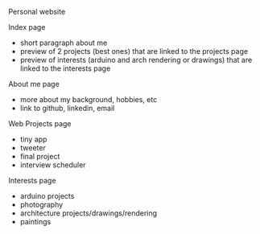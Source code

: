 Personal website

Index page
- short paragraph about me
- preview of 2 projects (best ones) that are linked to the projects page
- preview of interests (arduino and arch rendering or drawings) that are linked to the interests page

About me page
- more about my background, hobbies, etc
- link to github, linkedin, email

Web Projects page
- tiny app
- tweeter 
- final project
- interview scheduler

Interests page
- arduino projects
- photography
- architecture projects/drawings/rendering
- paintings

